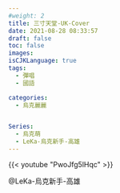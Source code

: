 ```yaml
---
#weight: 2
title: 三寸天堂-UK-Cover
date: 2021-08-28 08:33:57
draft: false
toc: false
images:
isCJKLanguage: true
tags:
  - 彈唱
  - 國語

categories:
  - 烏克麗麗


Series:
  - 烏克萌
  - LeKa-烏克新手-高雄
---
```



{{< youtube "PwoJfg5lHqc" >}}

@LeKa-烏克新手-高雄
